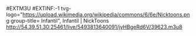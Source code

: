 #EXTM3U
#EXTINF:-1 tvg-logo="https://upload.wikimedia.org/wikipedia/commons/6/6e/Nicktoons.png group-title= Infantil", Infantil | NickToons
http://54.39.51.30:25461/live/5493813640091/jyHBgeRd6V/39623.m3u8
